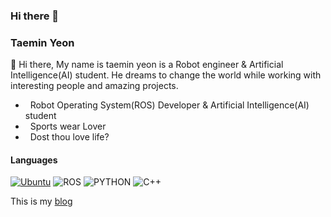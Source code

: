 ### Hi there 👋

### Taemin Yeon
:wave: Hi there, My name is taemin yeon is a Robot engineer & Artificial Intelligence(AI) student. He dreams to change the world while working with interesting people and amazing projects. 

- &nbsp; Robot Operating System(ROS) Developer & Artificial Intelligence(AI) student
- &nbsp; Sports wear Lover 
- &nbsp; Dost thou love life?

#### Languages
[![Ubuntu](https://img.shields.io/badge/ubuntu-16.04-red?style=plastic&logo=Ubuntu)](https://github.com/nlohmann/json/actions?query=workflow%3AUbuntu) 
![ROS](https://img.shields.io/badge/ROS-kinetic-lightgrey?style=plastic&logo=ROS)
![PYTHON](https://img.shields.io/badge/PYTHON-rospy-lightgrey?style=plastic&logo=Python) 
![C++](https://img.shields.io/badge/C%2B%2B-11-lightgrey?style=plastic&logo=C)  

<!--https://img.shields.io/badge/텍스트-뱃지컬러?style=flat-square&logo=이모지이름&logoColor=white-->
<!-- <img src="https://img.shields.io/badge/ubuntu-16.04-orange"/></a>
<img src="https://img.shields.io/badge/ROS-kinetic-blue"/></a>
<img src="https://img.shields.io/badge/C%2B%2B-11-green"/></a> -->

This is my [blog](ytam1208.github.io) 
